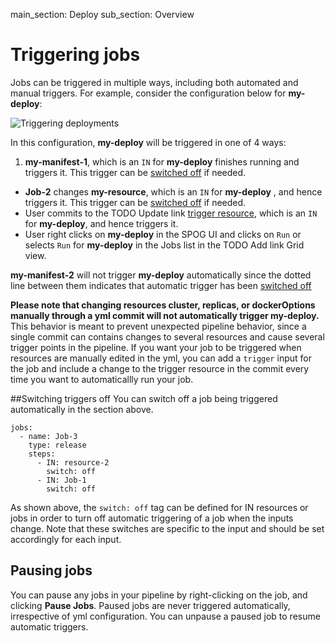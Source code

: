 main_section: Deploy
sub_section: Overview

# Triggering jobs

Jobs can be triggered in multiple ways, including both automated and manual triggers. For example, consider the configuration below for **my-deploy**:

<img src="/images/deploy/deploy-job-trigger.png" alt="Triggering deployments" style="vertical-align: middle;display: block;margin-left: auto;margin-right: auto;"/>


In this configuration, **my-deploy** will be triggered in one of 4 ways:

1. **my-manifest-1**, which is an `IN` for **my-deploy** finishes running and triggers it. This trigger can be [switched off](#switchOff) if needed.
- **Job-2** changes **my-resource**, which is an `IN` for **my-deploy** , and hence triggers it. This trigger can be [switched off](#switchOff) if needed.
- User commits to the TODO Update link [trigger resource](../triggers/), which is an `IN` for **my-deploy**, and hence triggers it.
- User right clicks on **my-deploy** in the SPOG UI and clicks on `Run` or selects `Run` for **my-deploy** in the Jobs list in the TODO Add link Grid view.

**my-manifest-2** will not trigger **my-deploy** automatically since the dotted line between them indicates that automatic trigger has been [switched off](#switchOff)

**Please note that changing resources cluster, replicas, or dockerOptions manually through a yml commit will not automatically trigger my-deploy.** This behavior is meant to prevent unexpected pipeline behavior, since a single commit can contains changes to several resources and cause several trigger points in the pipeline. If you want your job to be triggered when resources are manually edited in the yml, you can add a `trigger` input for the job and include a change to the trigger resource in the commit every time you want to automaticallly run your job.

<a name="switchOff"></a>
##Switching triggers off
You can switch off a job being triggered automatically in the section above.

```
jobs:
  - name: Job-3
    type: release
    steps:
      - IN: resource-2
        switch: off
      - IN: Job-1
        switch: off
```

As shown above, the `switch: off` tag can be defined for IN resources or jobs in order to turn off automatic triggering of a job when the inputs change. Note that these switches are specific to the input and should be set accordingly for each input.

## Pausing jobs

You can pause any jobs in your pipeline by right-clicking on the job, and clicking **Pause Jobs**. Paused jobs are never triggered automatically, irrespective of yml configuration. You can unpause a paused job to resume automatic triggers.
